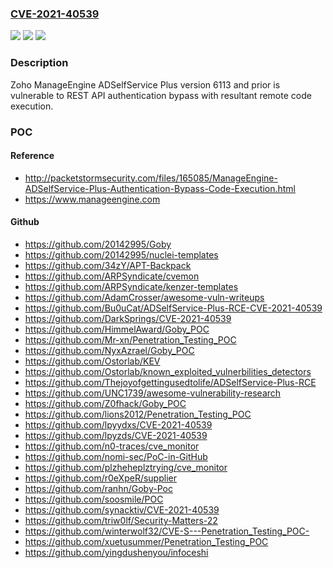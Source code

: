 ### [CVE-2021-40539](https://cve.mitre.org/cgi-bin/cvename.cgi?name=CVE-2021-40539)
![](https://img.shields.io/static/v1?label=Product&message=n%2Fa&color=blue)
![](https://img.shields.io/static/v1?label=Version&message=n%2Fa&color=blue)
![](https://img.shields.io/static/v1?label=Vulnerability&message=n%2Fa&color=brighgreen)

### Description

Zoho ManageEngine ADSelfService Plus version 6113 and prior is vulnerable to REST API authentication bypass with resultant remote code execution.

### POC

#### Reference
- http://packetstormsecurity.com/files/165085/ManageEngine-ADSelfService-Plus-Authentication-Bypass-Code-Execution.html
- https://www.manageengine.com

#### Github
- https://github.com/20142995/Goby
- https://github.com/20142995/nuclei-templates
- https://github.com/34zY/APT-Backpack
- https://github.com/ARPSyndicate/cvemon
- https://github.com/ARPSyndicate/kenzer-templates
- https://github.com/AdamCrosser/awesome-vuln-writeups
- https://github.com/Bu0uCat/ADSelfService-Plus-RCE-CVE-2021-40539
- https://github.com/DarkSprings/CVE-2021-40539
- https://github.com/HimmelAward/Goby_POC
- https://github.com/Mr-xn/Penetration_Testing_POC
- https://github.com/NyxAzrael/Goby_POC
- https://github.com/Ostorlab/KEV
- https://github.com/Ostorlab/known_exploited_vulnerbilities_detectors
- https://github.com/Thejoyofgettingusedtolife/ADSelfService-Plus-RCE
- https://github.com/UNC1739/awesome-vulnerability-research
- https://github.com/Z0fhack/Goby_POC
- https://github.com/lions2012/Penetration_Testing_POC
- https://github.com/lpyydxs/CVE-2021-40539
- https://github.com/lpyzds/CVE-2021-40539
- https://github.com/n0-traces/cve_monitor
- https://github.com/nomi-sec/PoC-in-GitHub
- https://github.com/plzheheplztrying/cve_monitor
- https://github.com/r0eXpeR/supplier
- https://github.com/ranhn/Goby-Poc
- https://github.com/soosmile/POC
- https://github.com/synacktiv/CVE-2021-40539
- https://github.com/triw0lf/Security-Matters-22
- https://github.com/winterwolf32/CVE-S---Penetration_Testing_POC-
- https://github.com/xuetusummer/Penetration_Testing_POC
- https://github.com/yingdushenyou/infoceshi


